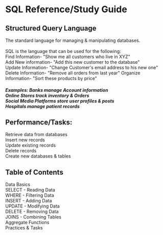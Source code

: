 <h1>SQL Reference/Study Guide</h1>

<h2> Structured Query Language</h2>

<p>The standard language for managing & manipulating databases.<br><br>
SQL is the language that can be used for the following:<br>
Find Information- "Show me all customers who live in XYZ"<br>
Add New information- "Add this new customer to the database"<br>
Update Information- "Change Customer's email address to his new one"
Delete Information- "Remove all orders from last year"
Organize Information- "Sort these products by price"

<h5> Examples: Banks manage Account information<br>
  Online Stores track inventory & Orders<br>
  Social Media Platforms store user profiles & posts <br>
  Hospitals manage patient records
</h5>






</p>

  <h2>Performance/Tasks:</h2>
  
<p>Retrieve data from databases <br>
Insert new records <br>
Update existing records <br>
Delete records <br>
Create new databases & tables
</p>

<h2>Table of Contents</h2>
<p> Data Basics<br>
    SELECT - Reading Data <br>
    WHERE - Filtering Data <br>
    INSERT - Adding Data <br>
    UPDATE - Modifying Data <br>
    DELETE - Removing Data <br>
    JOINS - Combining Tables <br>
    Aggregate Functions <br>
    Practices & Tasks
</p>


